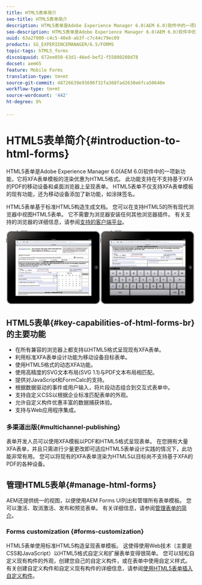 ```yaml
---
title: HTML5表单简介
seo-title: HTML5表单简介
description: HTML5表单是Adobe Experience Manager 6.0(AEM 6.0)软件中的一项新功能，它将XFA表单模板的渲染优惠为HTML5格式。
seo-description: HTML5表单是Adobe Experience Manager 6.0(AEM 6.0)软件中的一项新功能，它将XFA表单模板的渲染优惠为HTML5格式。
uuid: 63a2f000-c4c5-40e8-ab3f-c7c44c79ec09
products: SG_EXPERIENCEMANAGER/6.5/FORMS
topic-tags: hTML5_forms
discoiquuid: 672ee050-63d1-46ed-bef2-f55800208d78
docset: aem65
feature: Mobile Forms
translation-type: tm+mt
source-git-commit: 48726639e93696f32fa368fad2630e6fca50640e
workflow-type: tm+mt
source-wordcount: '442'
ht-degree: 0%

---
```



# HTML5表单简介{#introduction-to-html-forms}

HTML5表单是Adobe Experience Manager 6.0(AEM 6.0)软件中的一项新功能，它将XFA表单模板的渲染优惠为HTML5格式。 此功能支持在不支持基于XFA的PDF的移动设备和桌面浏览器上呈现表单。 HTML5表单不仅支持XFA表单模板的现有功能，还为移动设备添加了新功能，如涂抹签名。

HTML5表单基于标准HTML5构造生成文档。 您可以在支持HTML5的所有现代浏览器中视图HTML5表单。 它不需要为浏览器安装任何其他浏览器插件。 有关支持的浏览器的详细信息，请参阅[支持的客户端平台](https://adobe.com/go/learn_aemforms_supportedplatforms_63)。

![](do-not-localize/mobile_form_on_an_ipad_date_14.png)

## HTML5表单{#key-capabilities-of-html-forms-br}的主要功能

* 在所有兼容的浏览器上都支持以HTML5格式呈现现有XFA表单。
* 利用标准XFA表单设计功能为移动设备目标表单。
* 使用HTML5格式的动态XFA功能。
* 使用高精度的SVG文本布局(SVG 1.1)与PDF文本布局相匹配。
* 提供对JavaScript和FormCalc的支持。
* 根据数据驱动的事件或用户输入，将片段动态组合到交互式表单中。
* 支持自定义CSS以根据企业标准匹配表单的外观。
* 允许自定义构件优惠丰富的数据捕获体验。
* 支持与Web应用程序集成。

### 多渠道出版{#multichannel-publishing}

表单开发人员可以使用XFA模板以PDF和HTML5格式呈现表单。 在您拥有大量XFA表单，并且只需进行少量更改即可适应HTML5表单设计实践的情况下，此功能非常有用。 您可以将现有的XFA表单渲染为HTML5以目标尚不支持基于XFA的PDF的各种设备。

## 管理HTML5表单{#manage-html-forms}

AEM还提供统一的视图，以便使用AEM Forms UI列出和管理所有表单模板。 您可以激活、取消激活、发布和预览表单。 有关详细信息，请参阅[管理表单的简介](../../forms/using/introduction-managing-forms.md)。

### Forms customization {#forms-customization}

HTML5表单使用标准HTML5构造呈现表单模板。 这使得使用Web技术（主要是CSS和JavaScript）以HTML5格式自定义和扩展表单变得很简单。 您可以轻松自定义现有构件的外观，创建您自己的自定义构件，或在表单中使用自定义样式。 有关创建自定义构件和自定义现有构件的详细信息，请参阅[使用HTML5表单插入自定义构件](../../forms/using/custom-widgets.md)。
